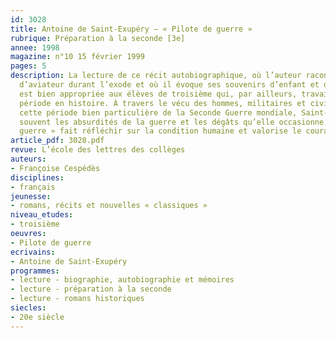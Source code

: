 ```yaml
---
id: 3028
title: Antoine de Saint-Exupéry – « Pilote de guerre » 
rubrique: Préparation à la seconde [3e]
annee: 1998
magazine: n°10 15 février 1999
pages: 5
description: La lecture de ce récit autobiographique, où l’auteur raconte son expérience
  d’aviateur durant l’exode et où il évoque ses souvenirs d’enfant et d’adolescent,
  est bien appropriée aux élèves de troisième qui, par ailleurs, travaillent cette
  période en histoire. À travers le vécu des hommes, militaires et civils, pendant
  cette période bien particulière de la Seconde Guerre mondiale, Saint-Exupéry dénonce
  souvent les absurdités de la guerre et les dégâts qu’elle occasionne. « Pilote de
  guerre » fait réfléchir sur la condition humaine et valorise le courage et l’amitié.
article_pdf: 3028.pdf
revue: L’école des lettres des collèges
auteurs:
- Françoise Cespédès
disciplines:
- français
jeunesse:
- romans, récits et nouvelles « classiques »
niveau_etudes:
- troisième
oeuvres:
- Pilote de guerre
ecrivains:
- Antoine de Saint-Exupéry
programmes:
- lecture - biographie, autobiographie et mémoires
- lecture - préparation à la seconde
- lecture - romans historiques
siecles:
- 20e siècle
---
```

